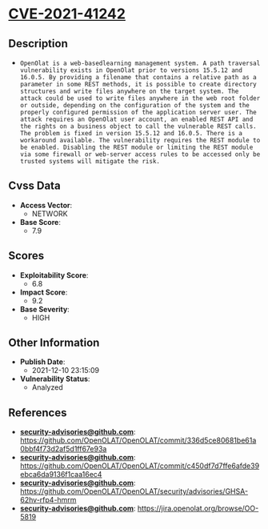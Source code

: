 
# [CVE-2021-41242](https://github.com/OpenOLAT/OpenOLAT/commit/336d5ce80681be61a0bbf4f73d2af5d1ff67e93a)

## Description

- `OpenOlat is a web-basedlearning management system. A path traversal vulnerability exists in OpenOlat prior to versions 15.5.12 and 16.0.5. By providing a filename that contains a relative path as a parameter in some REST methods, it is possible to create directory structures and write files anywhere on the target system. The attack could be used to write files anywhere in the web root folder or outside, depending on the configuration of the system and the properly configured permission of the application server user. The attack requires an OpenOlat user account, an enabled REST API and the rights on a business object to call the vulnerable REST calls. The problem is fixed in version 15.5.12 and 16.0.5. There is a workaround available. The vulnerability requires the REST module to be enabled. Disabling the REST module or limiting the REST module via some firewall or web-server access rules to be accessed only be trusted systems will mitigate the risk.`

## Cvss Data

- **Access Vector**:
  - NETWORK
- **Base Score**:
  - 7.9

## Scores

- **Exploitability Score**:
  - 6.8
- **Impact Score**:
  - 9.2
- **Base Severity**:
  - HIGH

## Other Information

- **Publish Date**:
  - 2021-12-10 23:15:09
- **Vulnerability Status**:
  - Analyzed

## References

- **security-advisories@github.com**: https://github.com/OpenOLAT/OpenOLAT/commit/336d5ce80681be61a0bbf4f73d2af5d1ff67e93a
- **security-advisories@github.com**: https://github.com/OpenOLAT/OpenOLAT/commit/c450df7d7ffe6afde39ebca6da9136f1caa16ec4
- **security-advisories@github.com**: https://github.com/OpenOLAT/OpenOLAT/security/advisories/GHSA-62hv-rfp4-hmrm
- **security-advisories@github.com**: https://jira.openolat.org/browse/OO-5819
